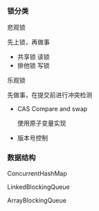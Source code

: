 ### 锁分类

悲观锁

先上锁，再做事

* 共享锁 读锁
* 排他锁 写锁

乐观锁

先做事，在提交前进行冲突检测

* CAS Compare and swap

  使用原子变量实现

* 版本号控制



### 数据结构

ConcurrentHashMap

LinkedBlockingQueue

ArrayBlockingQueue

